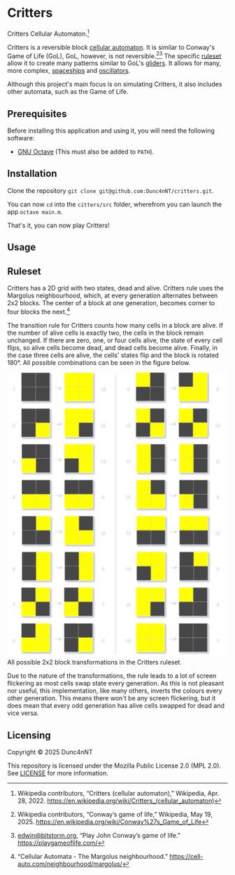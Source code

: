 # Critters

Critters Cellular Automaton.[^1]

<!--TODO: video of a fun critter-->

Critters is a reversible block [cellular automaton](https://en.wikipedia.org/wiki/Cellular_automaton). It is similar to Conway's Game of Life (GoL), GoL, however, is not reversible.[^2][^3] The specific [ruleset](#rules) allow it to create many patterns similar to GoL's [gliders](https://en.wikipedia.org/wiki/Glider_(Conway%27s_Game_of_Life)). It allows for many, more complex, [spaceships](https://en.wikipedia.org/wiki/Spaceship_(cellular_automaton)) and [oscillators](https://en.wikipedia.org/wiki/Oscillator_(cellular_automaton)).

Although this project's main focus is on simulating Critters, it also includes other automata, such as the Game of Life.

## Prerequisites

Before installing this application and using it, you will need the following software:

- [GNU Octave](https://octave.org/download) (This must also be added to `PATH`).

## Installation

Clone the repository `git clone git@github.com:Dunc4nNT/critters.git`.

You can now `cd` into the `citters/src` folder, wherefrom you can launch the app `octave main.m`.

That's it, you can now play Critters!

## Usage

<!--TODO: once the GUI is finished, add a section here with images explaining how to use the app-->

## Ruleset

Critters has a 2D grid with two states, dead and alive. Critters rule uses the Margolus neighbourhood, which, at every generation alternates between 2x2 blocks. The center of a block at one generation, becomes corner to four blocks the next.[^4]

The transition rule for Critters counts how many cells in a block are alive. If the number of alive cells is exactly two, the cells in the block remain unchanged. If there are zero, one, or four cells alive, the state of every cell flips, so alive cells become dead, and dead cells become alive. Finally, in the case three cells are alive, the cells' states flip and the block is rotated 180°. All possible combinations can be seen in the figure below.

![Critters ruleset table](./.github/images/critters_ruleset.png)\
All possible 2x2 block transformations in the Critters ruleset.

Due to the nature of the transformations, the rule leads to a lot of screen flickering as most cells swap state every generation. As this is not pleasant nor useful, this implementation, like many others, inverts the colours every other generation. This means there won't be any screen flickering, but it does mean that every odd generation has alive cells swapped for dead and vice versa.

## Licensing

Copyright © 2025 Dunc4nNT

This repository is licensed under the Mozilla Public License 2.0 (MPL 2.0). See [LICENSE](./LICENSE) for more information.

<!--References-->

[^1]: Wikipedia contributors, “Critters (cellular automaton),” Wikipedia, Apr. 28, 2022. https://en.wikipedia.org/wiki/Critters_(cellular_automaton)
[^2]: Wikipedia contributors, “Conway’s game of life,” Wikipedia, May 19, 2025. https://en.wikipedia.org/wiki/Conway%27s_Game_of_Life
[^3]: edwin@bitstorm.org, “Play John Conway’s game of life.” https://playgameoflife.com/
[^4]: “Cellular Automata - The Margolus neighbourhood.” https://cell-auto.com/neighbourhood/margolus/
